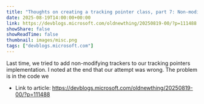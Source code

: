 ```yaml
---
title: "Thoughts on creating a tracking pointer class, part 7: Non-modifying trackers, second try"
date: 2025-08-19T14:00:00+00:00
link: https://devblogs.microsoft.com/oldnewthing/20250819-00/?p=111488
showShare: false
showReadTime: false
thumbnail: images/misc.png
tags: ["devblogs.microsoft.com"]
---
```

Last time, we tried to add non-modifying trackers to our tracking pointers implementation. I noted at the end that our attempt was wrong. The problem is in the code we

- Link to article: https://devblogs.microsoft.com/oldnewthing/20250819-00/?p=111488